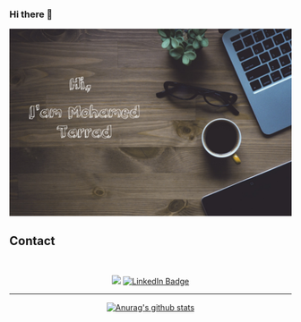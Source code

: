 ### Hi there 👋

<!--
**Mohamed-Tarrad/Mohamed-Tarrad** is a ✨ _special_ ✨ repository because its `README.md` (this file) appears on your GitHub profile.

Here are some ideas to get you started:

- 🔭 I’m currently working on ...
- 🌱 I’m currently learning ...
- 👯 I’m looking to collaborate on ...
- 🤔 I’m looking for help with ...
- 💬 Ask me about ...
- 📫 How to reach me: ...
- 😄 Pronouns: ...
- ⚡ Fun fact: ...
-->



![Welcome!](welcome.jpg "My welcome Photo")

## Contact
<br>

<span align="center">
  
  <a href="mailto:mohamed.tarrad644@gmail.com"><img src="https://img.shields.io/badge/Gmail-D14836?style=for-the-badge&logo=gmail&logoColor=white" /></a>
  [![LinkedIn Badge](https://img.shields.io/badge/LinkedIn-0077B5?style=for-the-badge&logo=linkedin&logoColor=white)](https://www.linkedin.com/in/mohamed-tarrad-1b85761a9/)
</span>
***
 <a href="https://github.com/anuraghazra/github-readme-stats"><img align="center" src="https://github-readme-stats.vercel.app/api?username=Mohamed-Tarrad&show_icons=true&include_all_commits=true&theme=buefy&hide_border=true" alt="Anurag's github stats" /></a> 
 

